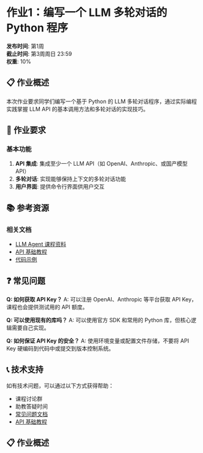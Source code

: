 # 作业1：编写一个 LLM 多轮对话的 Python 程序

**发布时间**: 第1周  
**截止时间**: 第3周周日 23:59  
**权重**: 10%

## 📋 作业概述

本次作业要求同学们编写一个基于 Python 的 LLM 多轮对话程序，通过实际编程实践掌握 LLM API 的基本调用方法和多轮对话的实现技巧。

## 🎯 作业要求

### 基本功能
1. **API 集成**: 集成至少一个 LLM API（如 OpenAI、Anthropic、或国产模型 API）
2. **多轮对话**: 实现能够保持上下文的多轮对话功能
3. **用户界面**: 提供命令行界面供用户交互

## 📚 参考资源

### 相关文档
- [LLM Agent 课程资料](../course/llm-agent/overview.md)
- [API 基础教程](../course/llm-agent/api-basics.md)
- [代码示例](../course/llm-agent/code-examples/index.md)

## ❓ 常见问题

**Q: 如何获取 API Key？**
A: 可以注册 OpenAI、Anthropic 等平台获取 API Key，课程也会提供测试用的 API 额度。

**Q: 可以使用现有的库吗？**
A: 可以使用官方 SDK 和常用的 Python 库，但核心逻辑需要自己实现。

**Q: 如何保证 API Key 的安全？**
A: 使用环境变量或配置文件存储，不要将 API Key 硬编码到代码中或提交到版本控制系统。

## 📞 技术支持

如有技术问题，可以通过以下方式获得帮助：
- 课程讨论群
- 助教答疑时间
- [常见问题文档](../resources/faq)
- [API 基础教程](../course/llm-agent/api-basics)

## 📋 作业概述